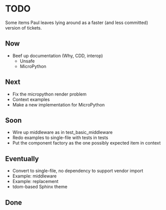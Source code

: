 # TODO

Some items Paul leaves lying around as a faster (and less committed) version of
tickets.

## Now

- Beef up documentation (Why, CDD, interop)
  - Unsafe
  - MicroPython

## Next

- Fix the micropython render problem
- Context examples
- Make a new implementation for MicroPython

## Soon

- Wire up middleware as in test_basic_middleware
- Redo examples to single-file with tests in tests
- Put the component factory as the one possibly expected item in context

## Eventually

- Convert to single-file, no dependency to support vendor import
- Example: middleware
- Example: replacement
- tdom-based Sphinx theme

## Done
